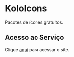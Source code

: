 # KoloIcons

Pacotes de ícones gratuitos.

## Acesso ao Serviço

Clique [aqui](https://www.koloicons.com) para acessar o site.